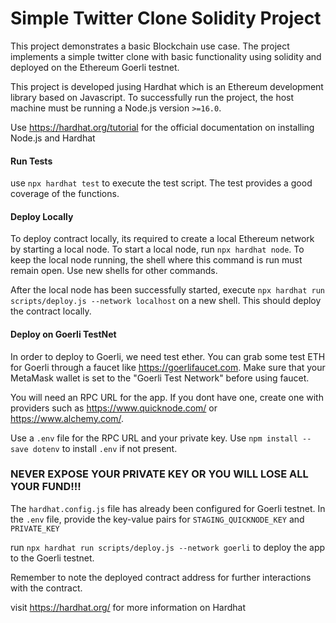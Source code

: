 # Simple Twitter Clone Solidity Project

This project demonstrates a basic Blockchain use case. The project implements a simple twitter clone with basic functionality using solidity and deployed on the Ethereum Goerli testnet. 

This project is developed jusing Hardhat which is an Ethereum development library based on Javascript. To successfully run the project, the host machine must be running a Node.js version `>=16.0`. 

Use https://hardhat.org/tutorial for the official documentation on installing Node.js and Hardhat


#### Run Tests
use `npx hardhat test` to execute the test script. The test provides a good coverage of the functions. 


#### Deploy Locally
To deploy contract locally, its required to create a local Ethereum network by starting a local node.
To start a local node, run `npx hardhat node`. To keep the local node running, the shell where this command is run must remain open. 
Use new shells for other commands. 

After the local node has been successfully started, execute `npx hardhat run scripts/deploy.js --network localhost` on a new shell.
This should deploy the contract locally. 


#### Deploy on Goerli TestNet
In order to deploy to Goerli, we need test ether. You can grab some test ETH for Goerli through a faucet like https://goerlifaucet.com. Make sure that your MetaMask wallet is set to the "Goerli Test Network" before using faucet.

You will need an RPC URL for the app. If you dont have one, create one with providers such as https://www.quicknode.com/ or https://www.alchemy.com/.

Use a `.env` file for the RPC URL and your private key. Use `npm install --save dotenv` to install `.env` if not present. 
### NEVER EXPOSE YOUR PRIVATE KEY OR YOU WILL LOSE ALL YOUR FUND!!!

The `hardhat.config.js` file has already been configured for Goerli testnet. 
In the `.env` file, provide the key-value pairs for `STAGING_QUICKNODE_KEY` and `PRIVATE_KEY`

run `npx hardhat run scripts/deploy.js --network goerli` to deploy the app to the Goerli testnet. 

Remember to note the deployed contract address for further interactions with the contract. 


visit https://hardhat.org/ for more information on Hardhat
